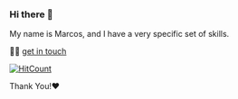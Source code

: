 ### Hi there 👋

My name is Marcos, and I have a very specific set of skills.

:link::deciduous_tree: [get in touch](linktr.ee/torresmjr)

[![HitCount](http://hits.dwyl.com/marcmam2/marcmam2.svg)](http://hits.dwyl.com/marcmam2/marcmam2)

Thank You!:heart:

<!--
**marcmam2/marcmam2** is a ✨ _special_ ✨ repository because its `README.md` (this file) appears on your GitHub profile.

Here are some ideas to get you started:

- 🔭 I’m currently working on ...
- 🌱 I’m currently learning ...
- 👯 I’m looking to collaborate on ...
- 🤔 I’m looking for help with ...
- 💬 Ask me about ...
- 📫 How to reach me: ...
- 😄 Pronouns: ...
- ⚡ Fun fact: ...
-->
